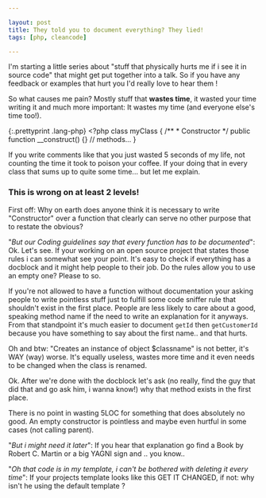 ```yaml
---

layout: post
title: They told you to document everything? They lied!
tags: [php, cleancode]

---
```


I'm starting a little series about "stuff that physically hurts me if i see it in source code" that might get put together into a talk. So if you have any feedback or examples that hurt you I'd really love to hear them !

So what causes me pain? Mostly stuff that **wastes time**, it wasted your time writing it and much more important: It wastes my time (and everyone else's time too!).

{:.prettyprint .lang-php}
    <?php
    class myClass {
        /**
		 * Constructor
	 	 */
	    public function __construct() {}
	    // methods... 
    }

If you write comments like that you just wasted 5 seconds of my life, not counting the time it took to poison your coffee. If your doing that in every class that sums up to quite some time... but let me explain.

### This is wrong on at least 2 levels!

First off: Why on earth does anyone think it is necessary to write "Constructor" over a function that clearly can serve no other purpose that to restate the obvious?

"*But our Coding guidelines say that every function has to be documented*": Ok. Let's see. If your working on an open source project that states those rules i can somewhat see your point. It's easy to check if everything has a docblock and it might help people to their job. Do the rules allow you to use an empty one? Please to so.

If you're not allowed to have a function without documentation your asking people to write pointless stuff just to fulfill some code sniffer rule that shouldn't exist in the first place. People are less likely to care about a good, speaking method name if the need to write an explanation for it anyways. From that standpoint it's much easier to document `getId` then `getCustomerId` because you have something to say about the first name.. and that hurts.

Oh and btw: "Creates an instance of object $classname" is not better, it's WAY (way) worse. It's equally useless, wastes more time and it even needs to be changed when the class is renamed.

Ok. After we're done with the docblock let's ask (no really, find the guy that did that and go ask him, i wanna know!) why that method exists in the first place.

There is no point in wasting 5LOC for something that does absolutely no good. An empty constructor is pointless and maybe even hurtful in some cases (not calling parent).

"*But i might need it later*": If you hear that explanation go find a Book by Robert C. Martin or a big YAGNI sign and .. you know..

"*Oh that code is in my template, i can't be bothered with deleting it every time*": If your projects template looks like this GET IT CHANGED, if not: why isn't he using the default template ?

